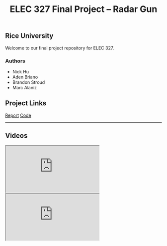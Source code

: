 <body>
  <header class="site-header">
    <h1>ELEC 327 Final Project – Radar Gun</h1>
  </header>


## Rice University
Welcome to our final project repository for ELEC 327.  

### Authors
- Nick Hu  
- Aden Briano
- Brandon Stroud
- Marc Alaniz



## Project Links
[Report](ELEC_327_Final_Report.pdf)
[Code](https://github.com/BrianoAden/RadarGun/tree/main#)

---

## Videos

<div class="video-container">
  <iframe 
    src="https://www.youtube.com/embed/REPLACE_WITH_VIDEO_ID_1" 
    allow="accelerometer; autoplay; clipboard-write; encrypted-media; gyroscope; picture-in-picture" 
    allowfullscreen>
  </iframe>
</div>

<div class="video-container">
  <iframe 
    src="https://www.youtube.com/embed/REPLACE_WITH_VIDEO_ID_2" 
    allow="accelerometer; autoplay; clipboard-write; encrypted-media; gyroscope; picture-in-picture" 
    allowfullscreen>
  </iframe>
</div>
